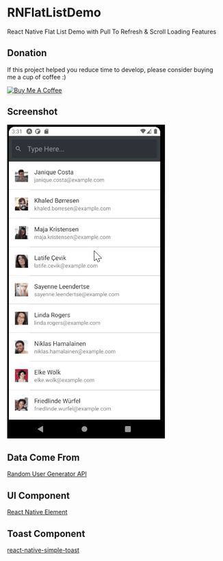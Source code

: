 # RNFlatListDemo
React Native Flat List Demo with Pull To Refresh &amp; Scroll Loading Features

## Donation

If this project helped you reduce time to develop, please consider buying me a cup of coffee :)

<a href="https://www.buymeacoffee.com/ongyishen" 
target="_blank">
<img src="https://www.buymeacoffee.com/assets/img/custom_images/orange_img.png" 
alt="Buy Me A Coffee" style="height: 41px !important;width: 174px !important;box-shadow: 0px 3px 2px 0px rgba(190, 190, 190, 0.5) !important;-webkit-box-shadow: 0px 3px 2px 0px rgba(190, 190, 190, 0.5) !important;" ></a>

## Screenshot
<img src="https://github.com/ongyishen/RNFlatListDemo/blob/main/Sample.gif?raw=true" />

## Data Come From
[Random User Generator API](https://randomuser.me/)

## UI Component
[React Native Element](https://reactnativeelements.com/docs/listitem)

## Toast Component
[react-native-simple-toast](https://www.npmjs.com/package/react-native-simple-toast)
